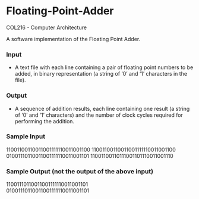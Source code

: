# Floating-Point-Adder
COL216 - Computer Architecture

A software implementation of the Floating Point Adder. 

### Input
- A text file with each line containing a pair of floating point numbers to be added, in binary
representation (a string of ‘0’ and ‘1’ characters in the file).

### Output
- A sequence of addition results, each line containing one result (a string of ‘0’ and ‘1’
characters) and the number of clock cycles required for performing the addition.

### Sample Input
11001100110011001111110011001100 11001100110011001111110011001100 \
01001110110011001111110011001101 11001100110111001101110011001110

### Sample Output (not the output of the above input)
11001110110011001111110011001101 \
01001110110011001111110011001101
